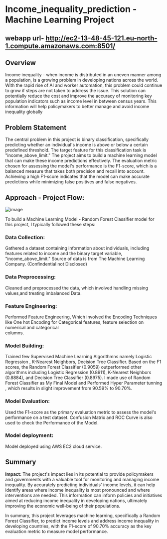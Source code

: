 # Income_inequality_prediction - Machine Learning Project

## webapp url- http://ec2-13-48-45-121.eu-north-1.compute.amazonaws.com:8501/ 

## Overview 
Income inequality - when income is distributed in an uneven manner among a population, is a growing problem in developing nations across the world. 
With the rapid rise of AI and worker automation, this problem could continue to grow if steps are not taken to address the issue. 
This solution can potentially reduce the cost and improve the accuracy of monitoring key population indicators such as income level in between census years. 
This information will help policymakers to better manage and avoid income inequality globally

## Problem Statement
The central problem in this project is binary classification, specifically predicting whether an individual's income is above or below a certain predefined threshold. 
The target feature for this classification task is "income_above_limit." 
The project aims to build a machine learning model that can make these income predictions effectively. 
The evaluation metric chosen for assessing the model's performance is the F1-score, which is a balanced measure that takes both precision and recall into account. 
Achieving a high F1-score indicates that the model can make accurate predictions while minimizing false positives and false negatives.

## Approach - Project Flow:
![image](https://github.com/Kamalesh1512/Income_inequality_prediction/assets/81355463/5442f76c-08b9-4ff0-94da-da311b15c730)

To build a Machine Learning Model - Random Forest Classifier model for this project, I typically followed these steps:
### Data Collection: 
Gathered a dataset containing information about individuals, including features related to income and the binary target variable, "income_above_limit."
Source of data is from The Machine Learning Company. (Confindential not Disclosed)
### Data Preprocessing:
Cleaned and preprocessed the data, which involved handling missing values,and treating imbalanced Data.
### Feature Engineering:
Performed Feature Engineering, Which involved the Encoding Techniques like One hot Encoding for Categorical features, feature selection on numerical and categorical  
columns.
### Model Building:
Trained few Supervised Machine Learning Algorithmns namely Logistic Regression , K-Nearest Neighbors, Decision Tree Classifier.
Based on the F1 scores, the Random Forest Classifier (0.9059) outperformed other algorithms including Logistic Regression (0.8911), K-Nearest Neighbors (0.8884), and Decision Tree Classifier (0.8975).
I made use of Random Forest Classifier as My Final Model and Performed Hyper Parameter tunning , which results in slight improvement from 90.59% to 90.70%.
### Model Evaluation:
Used the F1-score as the primary evaluation metric to assess the model's performance on a test dataset.
Confusion Matrix and ROC Curve is also used to check the Performance of the Model.

### Model deployment:
Model deployed using AWS EC2 cloud service.

## Summary
**Impact:**
The project's impact lies in its potential to provide policymakers and governments with a valuable tool for monitoring and managing income inequality. By accurately predicting individuals' income levels, it can help identify areas where income inequality is most pronounced and where interventions are needed. This information can inform policies and initiatives aimed at reducing income inequality in developing nations, ultimately improving the economic well-being of their populations.

In summary, this project leverages machine learning, specifically a Random Forest Classifier, to predict income levels and address income inequality in developing countries, with the F1-score of 90.70% accuracy as the key evaluation metric to measure model performance.

